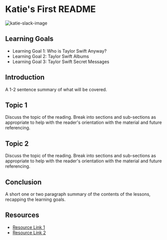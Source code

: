 # Katie's First README

![katie-slack-image](https://curriculum-content.s3.amazonaws.com/curriculum-training/katie-working-with-images/katie-test-image.jpg)

## Learning Goals

- Learning Goal 1: Who is Taylor Swift Anyway?
- Learning Goal 2: Taylor Swift Albums
- Learning Goal 3: Taylor Swift Secret Messages

## Introduction

A 1-2 sentence summary of what will be covered.

## Topic 1

Discuss the topic of the reading. Break into sections and sub-sections as
appropriate to help with the reader's orientation with the material and future
referencing.

## Topic 2

Discuss the topic of the reading. Break into sections and sub-sections as
appropriate to help with the reader's orientation with the material and future
referencing.

## Conclusion

A short one or two paragraph summary of the contents of the lessons, recapping
the learning goals.

## Resources

- [Resource Link 1](example.com)
- [Resource Link 2](example.com)
